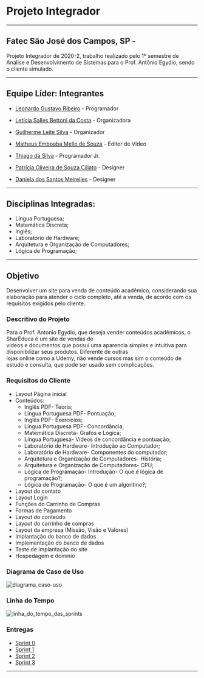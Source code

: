 # Projeto Integrador
----------------------------------------------------------------------------------------------------------------------------------------------------------
## Fatec São José dos Campos, SP - 
Projeto Integrador de 2020-2, trabalho realizado pelo 1º semestre de Análise e 
Desenvolvimento de Sistemas para o Prof. Antônio Egydio, sendo o cliente simulado.

----------------------------------------------------------------------------------------------------------------------------------------------------------
## Equipe Líder: Integrantes

- [Leonardo Gustavo Ribeiro](https://github.com/Leo0256) - Programador

- [Letícia Salles Bettoni da Costa](https://github.com/leticiasalles) - Organizadora

- [Guilherme Leite Silva](https://github.com/Glsilva) - Organizador

- [Matheus Emboaba Mello de Souza](https://github.com/MatheusEmboabaTeteu) - Editor de Vídeo

- [Thiago da Silva](https://github.com/Thiago-Thome) - Programador Jr.

- [Patrícia Oliveira de Souza Ciliato](https://github.com/Ppistache) - Designer

- [Daniela dos Santos Meirelles](https://github.com/DanielaMeirelles) - Designer

----------------------------------------------------------------------------------------------------------------------------------------------------------
## Disciplinas Integradas:
- Língua Portuguesa;
- Matemática Discreta;
- Inglês;
- Laboratório de Hardware;
- Arquitetura e Organização de Computadores;
- Lógica de Programação;

----------------------------------------------------------------------------------------------------------------------------------------------------------
## Objetivo
Desenvolver um site para venda de conteúdo acadêmico, considerando sua elaboração para atender o ciclo completo, até a venda, 
de acordo com os requisitos exigidos pelo cliente. 


### Descritivo do Projeto
Para o Prof. Antonio Egydio, que deseja vender conteúdos acadêmicos, o SharEduca é um site de vendas de 	
vídeos e documentos que possuí uma aparencia simples e intuitiva para disponibilizar seus produtos. Diferente de outras 	
lojas online como a Udemy, não vende cursos mas sim o conteúdo de estudo e consulta, que pode ser usado sem complicações. 


### Requisitos do Cliente
- Layout Página inicial
- Conteúdos:
  - Inglês PDF- Teoria;
  - Língua Portuguesa PDF- Pontuação;
  - Inglês PDF- Exercícios;
  - Língua Portuguesa PDF- Concordância;
  - Matemática Discreta- Grafos e Lógica;
  - Língua Portuguesa- Vídeos de concordância e pontuação;
  - Laboratório de Hardware- Introdução ao Computador;
  - Laboratório de Hardware- Componentes do computador;
  - Arquitetura e Organização de Computadores- História;
  - Arquitetura e Organização de Computadores- CPU;
  - Lógica de Programação- Introdução- O que é lógica de programação?;
  - Lógica de Programação- O que é um algoritmo?;
- Layout do contato
- Layout Login
- Funções do Carrinho de Compras
- Formas de Pagamento
- Layout do conteúdo
- Layout do carrinho de compras
- Layout da empresa (Missão, Visão e Valores)
- Implantação do banco de dados
- Implementação do banco de dados
- Teste de implantação do site 
- Hospedagem e domínio 
 

### Diagrama de Caso de Uso
![diagrama_caso-uso](https://github.com/Leo0256/Equipe_Lider-Projeto_Integrador/blob/master/Projeto/Documentos/Imagens/Diagrama%20de%20Caso%20de%20Uso.png)

### Linha do Tempo
![linha_do_tempo_das_sprints](https://github.com/Leo0256/Equipe_Lider-Projeto_Integrador/blob/master/Projeto/Documentos/Imagens/linha%20do%20tempo%20das%20sprints.png)

### Entregas
- <a href='https://github.com/Leo0256/Equipe_Lider-Projeto_Integrador/tree/master/Sprint%200'>Sprint 0</a> 
- <a href='https://github.com/Leo0256/Equipe_Lider-Projeto_Integrador/tree/master/Sprint%201'>Sprint 1</a> 
- <a href='https://github.com/Leo0256/Equipe_Lider-Projeto_Integrador/tree/master/Sprint%202'>Sprint 2</a> 
- <a href='https://github.com/Leo0256/Equipe_Lider-Projeto_Integrador/tree/master/Sprint%203'>Sprint 3</a> 

 -----------------------------------------------------------------------------------------------------------------------------------------------------------
